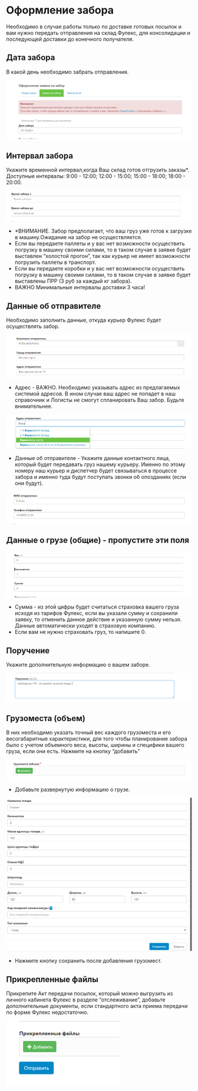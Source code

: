 # Оформление забора
Необходимо в случае работы только по доставке готовых посылок и вам нужно передать отправления на склад Фулекс, для консолидации и последующей доставки до конечного получателя.
## Дата забора
В какой день необходимо забрать отправления.

![date](img/pick_up_date.png)

## Интервал забора
Укажите временной интервал,когда Ваш склад готов отгрузить заказы*. Доступные интервалы: 9:00 - 12:00; 12:00 - 15:00; 15:00 - 18:00; 18:00 - 20:00.

![interval](img/sampling_interval.png)

- *ВНИМАНИЕ. Забор предполагает, что ваш груз уже готов к загрузке в машину.Ожидание на забор не осуществляется. 
- Если вы передаете паллеты и у вас нет возможности осуществить погрузку в машину своими силами, то в таком случае в заявке будет выставлен “холостой прогон”, так как курьер не имеет возможности погрузить паллеты в транспорт. 
- Если вы передаете коробки и у вас нет возможности осуществить погрузку в машину своими силами, то в таком случае в заявке будет выставлены ПРР (3 руб за каждый кг забора).
- ВАЖНО Минимальные интервалы доставки 3 часа!

## Данные об отправителе
Необходимо заполнить данные, откуда курьер Фулекс будет осуществлять забор.

![sender](img/sender_data.png)

* Адрес - ВАЖНО. Необходимо указывать адрес из предлагаемых системой адресов. В ином случае ваш адрес не попадет в наш справочник и Логисты не смогут спланировать Ваш забор. Будьте внимательнее.

![address](img/address.png)
* Данные об отправителе - Укажите данные контактного лица, который будет передавать груз нашему курьеру. Именно по этому номеру наш курьер и диспетчер будет связываться в процессе забора и именно туда будут поступать звонки об опозданиях (если они будут).

![sender](img/sender_data_2.png)  

## Данные о грузе (общие) - пропустите эти поля

![cargo](img/cargo_data.png)
* Сумма - из этой цифры будет считаться страховка вашего груза исходя из тарифов Фулекс, если вы указали сумму и сохранили заявку, то отменить данное действие и указанную сумму нельзя. Данные автоматически уходят в страховую компанию.
* Если вам не нужно страховать груз, то напишите 0.

## Поручение
Укажите дополнительную информацию о вашем заборе.

![assignment](img/assignment.png)
 
## Грузоместа (объем)
В них необходимо указать точный вес каждого грузоместа и его весогабаритные характеристики, для того чтобы планирование забора было с учетом объемного веса, высоты, ширины и специфики вашего груза, если они есть. Нажмите на кнопку “добавить”

![cargo](img/cargo_spaces.png)

* Добавьте развернутую информацию о грузе.

![cargo](img/cargo-spaces_data.png)
* Нажмите кнопку сохранить после добавления грузомест.

## Прикрепленные файлы
Прикрепите Акт передачи посылок, который можно выгрузить из личного кабинета Фулекс в разделе “отслеживание”, добавьте дополнительные документы, если стандартного акта приема передачи по форме Фулекс недостаточно.

![files](img/attached_files.png)
